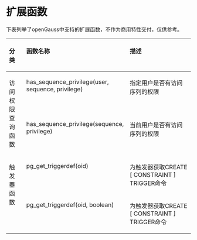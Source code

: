 # 扩展函数<a name="ZH-CN_TOPIC_0242370667"></a>

下表列举了openGauss中支持的扩展函数，不作为商用特性交付，仅供参考。

<a name="zh-cn_topic_0237122203_zh-cn_topic_0075058739_table36793338153059"></a>
<table><thead align="left"><tr id="zh-cn_topic_0237122203_zh-cn_topic_0075058739_row8256713153057"><th class="cellrowborder" valign="top" width="13.3%" id="mcps1.1.4.1.1"><p id="zh-cn_topic_0237122203_zh-cn_topic_0075058739_p55113726153057"><a name="zh-cn_topic_0237122203_zh-cn_topic_0075058739_p55113726153057"></a><a name="zh-cn_topic_0237122203_zh-cn_topic_0075058739_p55113726153057"></a>分类</p>
</th>
<th class="cellrowborder" valign="top" width="37.53%" id="mcps1.1.4.1.2"><p id="zh-cn_topic_0237122203_zh-cn_topic_0075058739_p54844983153057"><a name="zh-cn_topic_0237122203_zh-cn_topic_0075058739_p54844983153057"></a><a name="zh-cn_topic_0237122203_zh-cn_topic_0075058739_p54844983153057"></a>函数名称</p>
</th>
<th class="cellrowborder" valign="top" width="49.17%" id="mcps1.1.4.1.3"><p id="zh-cn_topic_0237122203_zh-cn_topic_0075058739_p60256628153057"><a name="zh-cn_topic_0237122203_zh-cn_topic_0075058739_p60256628153057"></a><a name="zh-cn_topic_0237122203_zh-cn_topic_0075058739_p60256628153057"></a>描述</p>
</th>
</tr>
</thead>
<tbody><tr id="zh-cn_topic_0237122203_zh-cn_topic_0075058739_row32745771153057"><td class="cellrowborder" rowspan="2" valign="top" width="13.3%" headers="mcps1.1.4.1.1 "><p id="zh-cn_topic_0237122203_zh-cn_topic_0075058739_p20706780153057"><a name="zh-cn_topic_0237122203_zh-cn_topic_0075058739_p20706780153057"></a><a name="zh-cn_topic_0237122203_zh-cn_topic_0075058739_p20706780153057"></a>访问权限查询函数</p>
<p id="zh-cn_topic_0237122203_zh-cn_topic_0075058739_p10365711153057"><a name="zh-cn_topic_0237122203_zh-cn_topic_0075058739_p10365711153057"></a><a name="zh-cn_topic_0237122203_zh-cn_topic_0075058739_p10365711153057"></a></p>
</td>
<td class="cellrowborder" valign="top" width="37.53%" headers="mcps1.1.4.1.2 "><p id="zh-cn_topic_0237122203_zh-cn_topic_0075058739_p39517468153057"><a name="zh-cn_topic_0237122203_zh-cn_topic_0075058739_p39517468153057"></a><a name="zh-cn_topic_0237122203_zh-cn_topic_0075058739_p39517468153057"></a>has_sequence_privilege(user, sequence, privilege)</p>
</td>
<td class="cellrowborder" valign="top" width="49.17%" headers="mcps1.1.4.1.3 "><p id="zh-cn_topic_0237122203_zh-cn_topic_0075058739_p61561361153057"><a name="zh-cn_topic_0237122203_zh-cn_topic_0075058739_p61561361153057"></a><a name="zh-cn_topic_0237122203_zh-cn_topic_0075058739_p61561361153057"></a>指定用户是否有访问序列的权限</p>
</td>
</tr>
<tr id="zh-cn_topic_0237122203_zh-cn_topic_0075058739_row42065549153057"><td class="cellrowborder" valign="top" headers="mcps1.1.4.1.1 "><p id="zh-cn_topic_0237122203_zh-cn_topic_0075058739_p22676680153057"><a name="zh-cn_topic_0237122203_zh-cn_topic_0075058739_p22676680153057"></a><a name="zh-cn_topic_0237122203_zh-cn_topic_0075058739_p22676680153057"></a>has_sequence_privilege(sequence, privilege)</p>
</td>
<td class="cellrowborder" valign="top" headers="mcps1.1.4.1.2 "><p id="zh-cn_topic_0237122203_zh-cn_topic_0075058739_p44628232153057"><a name="zh-cn_topic_0237122203_zh-cn_topic_0075058739_p44628232153057"></a><a name="zh-cn_topic_0237122203_zh-cn_topic_0075058739_p44628232153057"></a>当前用户是否有访问序列的权限</p>
</td>
</tr>
<tr id="zh-cn_topic_0237122203_zh-cn_topic_0075058739_row38230543183938"><td class="cellrowborder" rowspan="2" valign="top" width="13.3%" headers="mcps1.1.4.1.1 "><p id="zh-cn_topic_0237122203_zh-cn_topic_0075058739_p58170845184312"><a name="zh-cn_topic_0237122203_zh-cn_topic_0075058739_p58170845184312"></a><a name="zh-cn_topic_0237122203_zh-cn_topic_0075058739_p58170845184312"></a>触发器函数</p>
</td>
<td class="cellrowborder" valign="top" width="37.53%" headers="mcps1.1.4.1.2 "><p id="zh-cn_topic_0237122203_zh-cn_topic_0075058739_p25576862183938"><a name="zh-cn_topic_0237122203_zh-cn_topic_0075058739_p25576862183938"></a><a name="zh-cn_topic_0237122203_zh-cn_topic_0075058739_p25576862183938"></a>pg_get_triggerdef(oid)</p>
</td>
<td class="cellrowborder" valign="top" width="49.17%" headers="mcps1.1.4.1.3 "><p id="zh-cn_topic_0237122203_zh-cn_topic_0075058739_p58459942183938"><a name="zh-cn_topic_0237122203_zh-cn_topic_0075058739_p58459942183938"></a><a name="zh-cn_topic_0237122203_zh-cn_topic_0075058739_p58459942183938"></a>为触发器获取CREATE [ CONSTRAINT ] TRIGGER命令</p>
</td>
</tr>
<tr id="zh-cn_topic_0237122203_zh-cn_topic_0075058739_row26617459183938"><td class="cellrowborder" valign="top" headers="mcps1.1.4.1.1 "><p id="zh-cn_topic_0237122203_zh-cn_topic_0075058739_p3169557183938"><a name="zh-cn_topic_0237122203_zh-cn_topic_0075058739_p3169557183938"></a><a name="zh-cn_topic_0237122203_zh-cn_topic_0075058739_p3169557183938"></a>pg_get_triggerdef(oid, boolean)</p>
</td>
<td class="cellrowborder" valign="top" headers="mcps1.1.4.1.2 "><p id="zh-cn_topic_0237122203_zh-cn_topic_0075058739_p55407592183938"><a name="zh-cn_topic_0237122203_zh-cn_topic_0075058739_p55407592183938"></a><a name="zh-cn_topic_0237122203_zh-cn_topic_0075058739_p55407592183938"></a>为触发器获取CREATE [ CONSTRAINT ] TRIGGER命令</p>
</td>
</tr>
</tbody>
</table>


